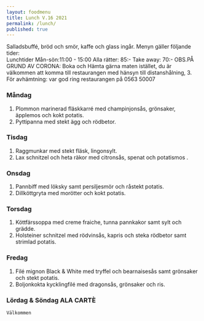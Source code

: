 ```yaml
---
layout: foodmenu
title: Lunch V.16 2021
permalink: /lunch/
published: true
---
```

Salladsbuffé, bröd och smör, kaffe och glass ingår.
Menyn gäller följande tider:  
Lunchtider  Mån-sön:11:00 - 15:00
Alla rätter: 85:- Take away: 70:-
OBS.PÅ GRUND AV CORONA: Boka och Hämta gärna maten istället, du är välkommen att komma till restaurangen med hänsyn till distanshålning, 3. För avhämtning: var god ring restaurangen på 0563 50007
                                

### Måndag
1. Plommon marinerad fläskkarré med champinjonsås, grönsaker, äpplemos och kokt potatis.
2. Pyttipanna med stekt ägg och rödbetor.

### Tisdag
1. Raggmunkar med stekt fläsk, lingonsylt.
2. Lax schnitzel och heta räkor med citronsås, spenat och potatismos .

### Onsdag
1. Pannbiff med löksky samt persiljesmör och råstekt potatis.
2. Dillköttgryta med morötter och kokt potatis.

### Torsdag
1. Köttfärssoppa med creme fraiche, tunna pannkakor samt sylt och grädde. 
2. Holsteiner schnitzel med rödvinsås, kapris och steka rödbetor samt strimlad potatis.

### Fredag  
1. Filé mignon Black & White med tryffel och bearnaisesås samt grönsaker och stekt potatis.
2. Boljonkokta kycklingfilé med dragonsås, grönsaker och ris.


### Lördag & Söndag ALA CARTÈ

    Välkommen
    
       
    

   
    
   
     
